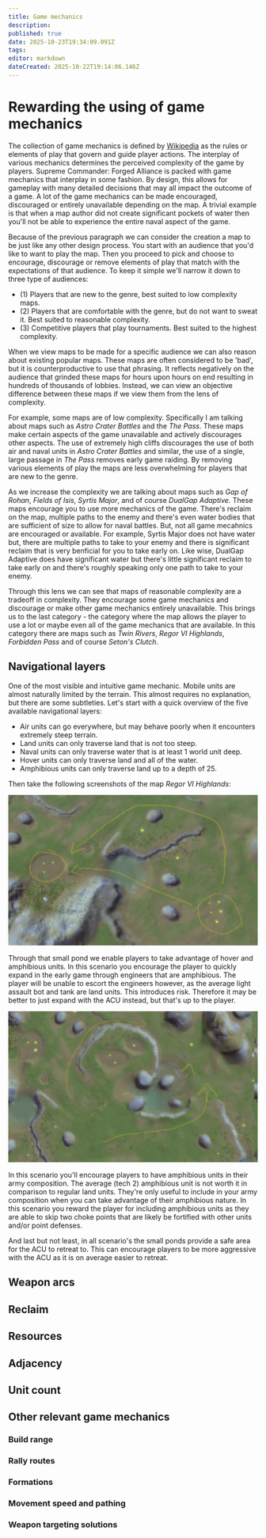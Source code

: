 ```yaml
---
title: Game mechanics
description: 
published: true
date: 2025-10-23T19:34:09.091Z
tags: 
editor: markdown
dateCreated: 2025-10-22T19:14:06.146Z
---
```


# Rewarding the using of game mechanics

The collection of game mechanics is defined by [Wikipedia](https://en.wikipedia.org/wiki/Game_mechanics) as the rules or elements of play that govern and guide player actions. The interplay of various mechanics determines the perceived complexity of the game by players. Supreme Commander: Forged Alliance is packed with game mechanics that interplay in some fashion. By design, this allows for gameplay with many detailed decisions that may all impact the outcome of a game. A lot of the game mechanics can be made encouraged, discouraged or entirely unavailable depending on the map. A trivial example is that when a map author did not create significant pockets of water then you'll not be able to experience the entire naval aspect of the game. 

Because of the previous paragraph we can consider the creation a map to be just like any other design process. You start with an audience that you'd like to want to play the map. Then you proceed to pick and choose to encourage, discourage or remove elements of play that match with the expectations of that audience. To keep it simple we'll narrow it down to three type of audiences:

- (1) Players that are new to the genre, best suited to low complexity maps.
- (2) Players that are comfortable with the genre, but do not want to sweat it. Best suited to reasonable complexity.
- (3) Competitive players that play tournaments. Best suited to the highest complexity.

When we view maps to be made for a specific audience we can also reason about existing popular maps. These maps are often considered to be 'bad', but it is counterproductive to use that phrasing. It reflects negatively on the audience that grinded these maps for hours upon hours on end resulting in hundreds of thousands of lobbies. Instead, we can view an objective difference between these maps if we view them from the lens of complexity. 

For example, some maps are of low complexity. Specifically I am talking about maps such as *Astro Crater Battles* and the *The Pass*. These maps make certain aspects of the game unavailable and actively discourages other aspects. The use of extremely high cliffs discourages the use of both air and naval units in *Astro Crater Battles* and similar, the use of a single, large passage in *The Pass* removes early game raiding. By removing various elements of play the maps are less overwhelming for players that are new to the genre.

As we increase the complexity we are talking about maps such as *Gap of Rohan*, *Fields of Isis*, *Syrtis Major*, and of course *DualGap Adaptive*. These maps encourage you to use more mechanics of the game. There's reclaim on the map, multiple paths to the enemy and there's even water bodies that are sufficient of size to allow for naval battles. But, not all game mecahnics are encouraged or available. For example, Syrtis Major does not have water but, there are multiple paths to take to your enemy and there is significant reclaim that is very benficial for you to take early on. Like wise, DualGap Adaptive does have significant water but there's little significant reclaim to take early on and there's roughly speaking only one path to take to your enemy. 

Through this lens we can see that maps of reasonable complexity are a tradeoff in complexity. They encourage some game mechanics and discourage or make other game mechanics entirely unavailable. This brings us to the last category - the category where the map allows the player to use a lot or maybe even all of the game mechanics that are available. In this category there are maps such as *Twin Rivers*, *Regor VI Highlands*, *Forbidden Pass* and of course *Seton's Clutch*.

## Navigational layers

One of the most visible and intuitive game mechanic. Mobile units are almost naturally limited by the terrain. This almost requires no explanation, but there are some subtleties. Let's start with a quick overview of the five available navigational layers:

- Air units can go everywhere, but may behave poorly when it encounters extremely steep terrain.
- Land units can only traverse land that is not too steep.
- Naval units can only traverse water that is at least 1 world unit deep.
- Hover units can only traverse land and all of the water.
- Amphibious units can only traverse land up to a depth of 25. 

Then take the following screenshots of the map _Regor VI Highlands_:

![navigational-layers-regor-vi-highlands.png](/teams/matchmaker-team/navigational-layers-regor-vi-highlands.png)

Through that small pond we enable players to take advantage of hover and amphibious units. In this scenario you encourage the player to quickly expand in the early game through engineers that are amphibious. The player will be unable to escort the engineers however, as the average light assault bot and tank are land units. This introduces risk. Therefore it may be better to just expand with the ACU instead, but that's up to the player.

![navigational-layers-regor-vi-highlands.png](/teams/matchmaker-team/navigational-layers-regor-vi-highlands-02.png)

In this scenario you'll encourage players to have amphibious units in their army composition. The average (tech 2) amphibious unit is not worth it in comparison to regular land units. They're only useful to include in your army composition when you can take advantage of their amphibious nature. In this scenario you reward the player for including amphibious units as they are able to skip two choke points that are likely be fortified with other units and/or point defenses. 

And last but not least, in all scenario's the small ponds provide a safe area for the ACU to retreat to. This can encourage players to be more aggressive with the ACU as it is on average easier to retreat.

## Weapon arcs

## Reclaim

## Resources

## Adjacency

## Unit count

## Other relevant game mechanics

### Build range



### Rally routes

### Formations

### Movement speed and pathing

### Weapon targeting solutions